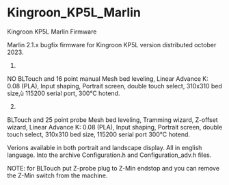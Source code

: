# Kingroon_KP5L_Marlin
Kingroon KP5L Marlin Firmware

Marlin 2.1.x bugfix firmware for Kingroon KP5L version distributed october 2023.

1.
NO BLTouch and 16 point manual Mesh bed leveling,
Linear Advance K: 0.08 (PLA),
Input shaping,
Portrait screen,
double touch select,
310x310 bed size,ù
115200 serial port,
300°C hotend.

2. 
BLTouch and 25 point probe Mesh bed leveling,
Tramming wizard,
Z-offset wizard,
Linear Advance K: 0.08 (PLA), 
Input shaping,
Portrait screen,
double touch select,
310x310 bed size,
115200 serial port
300°C hotend.

Verions available in both portrait and landscape display.
All in english language.
Into the archive Configuration.h and Configuration_adv.h files. 

NOTE: for BLTouch put Z-probe plug to Z-Min endstop and you can remove the Z-Min switch from the machine.
